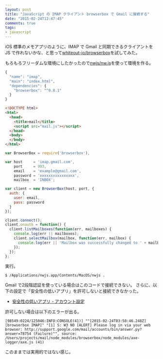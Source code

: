 ```yaml
---
layout: post
title: "JavaScript の IMAP クライアント browserbox で Gmail に接続する"
date: "2015-02-24T12:47:45"
comments: true
tags: 
- javascript
---
```


iOS 標準のメモアプリのように、IMAP で Gmail と同期できるクライアントを JS で作れないかな、と思って[whiteout-io/browserbox](https://github.com/whiteout-io/browserbox)を試してみた。

<!--more-->

もろもろフリーダムな環境にしたかったので[nwjs/nw.js](https://github.com/nwjs/nw.js)を使って環境を作る。

```javascript
{
  "name": "imap",
  "main": "index.html",
  "dependencies": {
    "browserbox": "^0.8.1"
  }
}
```

```html
<!DOCTYPE html>
<html>
  <head>
    <title>mail</title>
    <script src="mail.js"></script>
  </head>
  <body>
  </body>
</html>
```

```javascript
var BrowserBox = require('browserbox'),

var host     = 'imap.gmail.com',
    port     = 993,
    email    = 'example@gmail.com',
    password = 'xxxxxxxxxxxxxxxx',
    mailbox  = 'INBOX';

var client = new BrowserBox(host, port, {
  auth: {
    user: email,
    pass: password
  }
});

client.connect();
client.onauth = function() {
  client.listMailboxes(function(err, mailboxes) {
    console.log(err || mailboxes);
    client.selectMailbox(mailbox, function(err, mailbox) {
      console.log(err || 'Mailbox was successfully changed to ' + mailbox);
    });
  });
};
```

実行。

```
$ /Applications/nwjs.app/Contents/MacOS/nwjs .
```

Gmail で2段階認証を使っている場合はこのコードで接続できない。
さらに、以下の設定で「安全性の低いアプリ」を許可しないと接続できなかった。

- [安全性の低いアプリ - アカウント設定](https://www.google.com/settings/security/lesssecureapps)

許可しない場合は以下のエラーが出る。

```
[98549:0224/125046:INFO:CONSOLE(41)] ""[2015-02-24T03:50:46.248Z][browserbox IMAP]" "[1] S: W3 NO [ALERT] Please log in via your web browser: http://support.google.com/mail/accounts/bin/answer.py?answer=78754 (Failure)"", source: /Users/projects/mail/node_modules/browserbox/node_modules/axe-logger/axe.js (41)
```

このままでは実用的ではない感じ。


